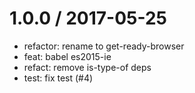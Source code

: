 
1.0.0 / 2017-05-25
==================

  * refactor: rename to get-ready-browser
  * feat: babel es2015-ie
  * refact: remove is-type-of deps
  * test: fix test (#4)
